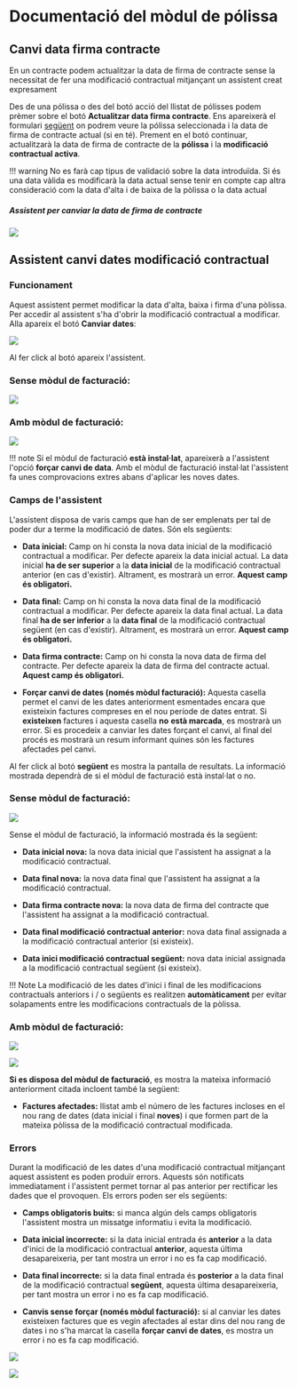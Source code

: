 # Documentació del mòdul de pólissa

## Canvi data firma contracte

En un contracte podem actualitzar la data de firma de contracte sense la
necessitat de fer una modificació contractual mitjançant un assistent creat
expresament

Des de una pólissa o des del botó acció del llistat de pólisses podem prèmer
sobre el botó **Actualitzar data firma contracte**. Ens apareixerà el formulari
[següent](#assistent-per-canviar-la-data-de-firma-de-contracte)
on podrem veure la pólissa seleccionada i la data de firma de contracte actual
(si en té). Prement en el botó continuar, actualitzarà la data de firma de
contracte de la **pólissa** i la **modificació contractual activa**.

!!! warning
    No es farà cap tipus de validació sobre la data introduïda. Si és una data
    vàlida es modificarà la data actual sense tenir en compte cap altra
    consideració com la data d'alta i de baixa de la pòlissa o la data actual

##### Assistent per canviar la data de firma de contracte

![](_static/polizas/WizardDataFirmaContracte.png)

## Assistent canvi dates modificació contractual

### Funcionament

Aquest assistent permet modificar la data d'alta, baixa i firma d'una pòlissa.
Per accedir al assistent s'ha d'obrir la modificació contractual a modificar.
Alla apareix el botó **Canviar dates**:

![](_static/polizas/boto_canviar_dates.png)

Al fer click al botó apareix l'assistent.

### Sense mòdul de facturació:

![](_static/polizas/assistent_modcon_1_no_fact.png)

### Amb mòdul de facturació:

![](_static/polizas/assistent_modcon_1.png)

!!! note
    Si el mòdul de facturació **està instal·lat**, apareixerà a l'assistent
    l'opció **forçar canvi de data**.
    Amb el mòdul de facturació instal·lat l'assistent fa unes comprovacions
    extres abans d'aplicar les noves dates.

### Camps de l'assistent

L'assistent disposa de varis camps que han de ser emplenats per tal de poder
dur a terme la modificació de dates. Són els següents:

* **Data inicial:** Camp on hi consta la nova data inicial de la modificació
  contractual a modificar. Per defecte apareix la data inicial actual. La data
  inicial **ha de ser superior** a la **data inicial** de la modificació
  contractual anterior (en cas d'existir). Altrament, es mostrarà un error.
  **Aquest camp és obligatori.**


* **Data final:** Camp on hi consta la nova data final de la modificació
  contractual a modificar. Per defecte apareix la data final actual. La data
  final **ha de ser inferior** a la **data final** de la modificació
  contractual següent (en cas d'existir). Altrament, es mostrarà un error.
  **Aquest camp és obligatori.**


* **Data firma contracte:** Camp on hi consta la nova data de firma del
  contracte. Per defecte apareix la data de firma del contracte actual.
  **Aquest camp és obligatori.**


* **Forçar canvi de dates (només mòdul facturació):** Aquesta casella permet
  el canvi de les dates anteriorment esmentades encara que existeixin factures
  compreses en el nou període de dates entrat. Si **existeixen** factures i
  aquesta casella **no** **està marcada**, es mostrarà un error. Si es
  procedeix a canviar les dates forçant el canvi, al final del procés es
  mostrarà un resum informant quines són les factures afectades pel canvi.

Al fer click al botó **següent** es mostra la pantalla de resultats.
La informació mostrada dependrà de si el mòdul de facturació està instal·lat
o no.

### Sense mòdul de facturació:

![](_static/polizas/assistent_info_1_no_fact.png)

Sense el mòdul de facturació, la informació mostrada és la següent:

* **Data inicial nova:** la nova data inicial que l'assistent ha assignat a
  la modificació contractual.

* **Data final nova:** la nova data final que l'assistent ha assignat a la
  modificació contractual.

* **Data firma contracte nova:** la nova data de firma del contracte que
  l'assistent ha assignat a la modificació contractual.

* **Data final modificació contractual anterior:** nova data final assignada a
  la modificació contractual anterior (si existeix).

* **Data inici modificació contractual següent:** nova data inicial assignada a
  la modificació contractual següent (si existeix).

!!! Note
    La modificació de les dates d'inici i final de les modificacions
    contractuals anteriors i / o següents es realitzen **automàticament** per
    evitar solapaments entre les modificacions contractuals de la pòlissa.

### Amb mòdul de facturació:

![](_static/polizas/assistent_info_1.png)

![](_static/polizas/assistent_info_2.png)

**Si es disposa del mòdul de facturació**, es mostra la mateixa informació
anteriorment citada incloent també la següent:

* **Factures afectades:** llistat amb el número de
  les factures incloses en el nou rang de dates (data inicial i final
  **noves**) i que formen part de la mateixa pòlissa de la modificació
  contractual modificada.

### Errors

Durant la modificació de les dates d'una modificació contractual mitjançant
aquest assistent es poden produïr errors. Aquests són notificats immediatament
i l'assistent permet tornar al pas anterior per rectificar les dades que el
provoquen. Els errors poden ser els següents:

* **Camps obligatoris buits:** si manca algún dels camps obligatoris
  l'assistent mostra un missatge informatiu i evita la modificació.

* **Data inicial incorrecte:** si la data inicial entrada és **anterior** a la
  data d'inici de la modificació contractual **anterior**, aquesta última
  desapareixeria, per tant mostra un error i no es fa cap modificació.

* **Data final incorrecte:** si la data final entrada és **posterior** a la
  data final de la modificació contractual **següent**, aquesta última
  desapareixeria, per tant mostra un error i no es fa cap modificació.

* **Canvis sense forçar (només mòdul facturació):** si al canviar les dates
  existeixen factures que es vegin afectades al estar dins del nou rang de
  dates i no s'ha marcat la casella **forçar canvi de dates**, es mostra un
  error i no es fa cap modificació.

![](_static/polizas/error_1.png)

![](_static/polizas/error_2.png)